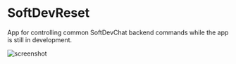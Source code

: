 # SoftDevReset
App for controlling common SoftDevChat backend commands while the app is still in development.

<img src="https://i.ibb.co/xFLJk99/Capture.png" alt="screenshot">
